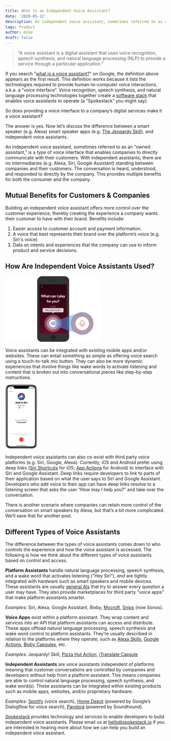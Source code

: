 ```yaml
---
title: What Is an Independent Voice Assistant?
date: '2020-05-12'
description: An independent voice assistant, sometimes referred to as an "owned assistant", is a type of voice interface that enables companies to directly communicate with their customers.
tags: Product
author: mike
draft: false
---
```


> &ldquo;A voice assistant is a digital assistant that uses voice recognition, speech synthesis, and natural language processing (NLP) to provide a service through a particular application.&rdquo;

If you search "[what is a voice assistant?](https://www.google.com/search?q=what+is+a+voice+assistant)" on Google, the definition above appears as the first result. This definition works because it lists the technologies required to provide human-to-computer voice interactions, a.k.a. a “voice interface”. Voice recognition, speech synthesis, and natural language processing technologies together create a [software stack](https://en.wikipedia.org/wiki/Solution_stack) that enables voice assistants to operate (a “Spokestack” you might say).

So does providing a voice interface to a company’s digital services make it a voice assistant?

The answer is yes. Now let’s discuss the difference between a smart speaker (e.g. Alexa) smart speaker apps (e.g. [The Jeopardy Skill](https://www.amazon.com/gp/product/B019G0M2WS)), and independent voice assistants.

An independent voice assistant, sometimes referred to as an "owned assistant,” is a type of voice interface that enables companies to directly communicate with their customers. With independent assistants, there are no intermediaries (e.g. Alexa, Siri, Google Assistant) standing between companies and their customers. The conversation is heard, understood, and responded to directly by the company. This provides multiple benefits for both the consumer and the company.

## Mutual Benefits for Customers & Companies

Building an independent voice assistant offers more control over the customer experience, thereby creating the experience a company wants their customer to have with their brand. Benefits include:

1. Easier access to customer account and payment information.
2. A voice that best represents their brand over the platform’s voice (e.g. Siri's voice)
3. Data on intents and experiences that the company can use to inform product and service decisions.

## How Are Independent Voice Assistants Used?

<div class="floating-image--left" style="width: 300px;"><img src="./image2.png" width="300" alt="What can I play for you?" /></div>

Voice assistants can be integrated with existing mobile apps and/or websites. These can entail something as simple as offering voice search using a touch-to-talk mic button. They can also be more dynamic experiences that involve things like wake words to activate listening and content that is broken out into conversational pieces like step-by-step instructions.

<div class="floating-image--right" style="width: 100px;"><img src="./image1.png" width="100" alt="Add to Siri" /></div>

Independent voice assistants can also co-exist with third party voice platforms (e.g. Siri, Google, Alexa). Currently, iOS and Android prefer using deep links ([Siri Shortcuts](https://support.apple.com/en-us/HT209055) for iOS; [App Actions](https://developers.google.com/assistant/app/overview) for Android) to interface with Siri and Google Assistant. Deep links require developers to link to parts of their application based on what the user says to Siri and Google Assistant. Developers who add voice to their app can have deep links resolve to a listening screen that asks the user “How may I help you?” and take over the conversation.

There is another scenario where companies can retain more control of the conversation on smart speakers by Alexa, but that’s a bit more complicated. We’ll save that for another post.

## Different Types of Voice Assistants

The difference between the types of voice assistants comes down to who controls the experience and how the voice assistant is accessed. The following is how we think about the different types of voice assistants based on control and access.

**Platform Assistants** handle natural language processing, speech synthesis, and a wake word that activates listening ("Hey Siri"), _and_ are tightly integrated with hardware such as smart speakers and mobile devices. These assistants are usually [general AIs](https://www.springboard.com/blog/narrow-vs-general-ai/) that try to answer every question a user may have. They also provide marketplaces for third party "voice apps" that make platform assistants smarter.

_Examples_: Siri, Alexa, Google Assistant, Bixby, [Mycroft](https://mycroft.ai/), [Snips](https://snips.ai/) (now Sonos).

**Voice Apps** exist within a platform assistant. They wrap content and services into an API that platform assistants can access and distribute. These apps offload natural language processing, speech synthesis and wake word control to platform assistants. They’re usually described in relation to the platforms where they operate, such as [Alexa Skills](https://www.amazon.com/alexa-skills/b?ie=UTF8&node=13727921011), [Google Actions](https://assistant.google.com/explore), [Bixby Capsules](https://www.samsung.com/us/explore/bixby/), etc.

_Examples_: Jeopardy! Skill, [Pizza Hut Action](https://assistant.google.com/services/a/uid/000000eab80a7f99), [iTranslate Capsule](https://www.itranslate.com/bixby)

**Independent Assistants** are voice assistants independent of platforms meaning that customer conversations are controlled by companies and developers without help from a platform assistant. This means companies are able to control natural language processing, speech synthesis, and wake word(s). These assistants can be integrated within existing products such as mobile apps, websites, and/or proprietary hardware.

_Examples:_ [Spotify](https://support.spotify.com/us/listen_everywhere/voice_assistants/spotify-voice/) (voice search), [Home Depot](https://corporate.homedepot.com/newsroom/5-technologies-changing-how-we-shop) (powered by Google’s Dialogflow for voice search), [Pandora](https://blog.soundhound.com/pandora-launches-voice-mode-in-mobile-app-powered-by-houndify-7d9091c66817) (powered by Soundhound).

[Spokestack](https://spokestack.io/) provides technology and services to enable developers to build independent voice assistants. Please email us at [hello@spokestack.io](mailto:hello@spokestack.io) if you are interested in hearing more about how we can help you build an independent voice assistant.
